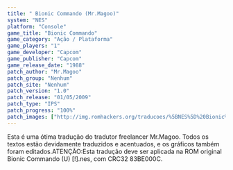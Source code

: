 ```yaml
---
title: " Bionic Commando (Mr.Magoo)"
system: "NES"
platform: "Console"
game_title: "Bionic Commando"
game_category: "Ação / Plataforma"
game_players: "1"
game_developer: "Capcom"
game_publisher: "Capcom"
game_release_date: "1988"
patch_author: "Mr.Magoo"
patch_group: "Nenhum"
patch_site: "Nenhum"
patch_version: "1.0"
patch_release: "01/05/2009"
patch_type: "IPS"
patch_progress: "100%"
patch_images: ["http://img.romhackers.org/traducoes/%5BNES%5D%20Bionic%20Commando%20-%20Mr.Magoo%20-%201.png","http://img.romhackers.org/traducoes/%5BNES%5D%20Bionic%20Commando%20-%20Mr.Magoo%20-%202.png","http://img.romhackers.org/traducoes/%5BNES%5D%20Bionic%20Commando%20-%20Mr.Magoo%20-%203.png"]
---
```

Esta é uma ótima tradução do tradutor freelancer Mr.Magoo. Todos os textos estão devidamente traduzidos e acentuados, e os gráficos também foram editados.ATENÇÃO:Esta tradução deve ser aplicada na ROM original Bionic Commando (U) [!].nes, com CRC32 83BE000C.